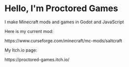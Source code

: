 <H1>Hello, I'm Proctored Games</H1>
<p>I make Minecraft mods and games in Godot and JavaScript</p>
Here is my current mod:
<p>https://www.curseforge.com/minecraft/mc-mods/saltcraft</p>
My Itch.io page:
<p>https://proctored-games.itch.io/</p>
